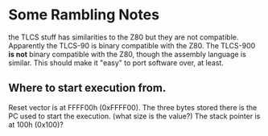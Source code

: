 Some Rambling Notes
===================

the TLCS stuff has similarities to the Z80 but they are not compatible.
Apparently the TLCS-90 is binary compatible with the Z80.
The TLCS-900 **is not** binary compatible with the Z80, though the assembly language is similar.
This should make it "easy" to port software over, at least.

## Where to start execution from.
Reset vector is at FFFF00h (0xFFFF00). The three bytes stored there is the PC used to start the execution.
(what size is the value?)
The stack pointer is at 100h (0x100)?

